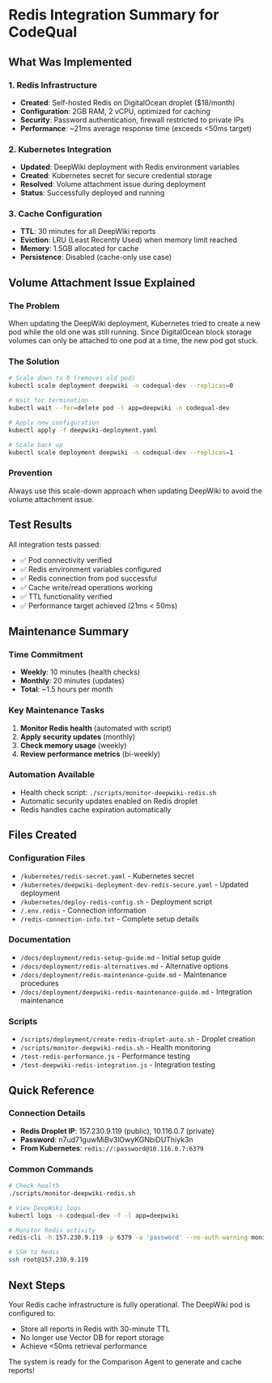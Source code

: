 # Redis Integration Summary for CodeQual

## What Was Implemented

### 1. Redis Infrastructure
- **Created**: Self-hosted Redis on DigitalOcean droplet ($18/month)
- **Configuration**: 2GB RAM, 2 vCPU, optimized for caching
- **Security**: Password authentication, firewall restricted to private IPs
- **Performance**: ~21ms average response time (exceeds <50ms target)

### 2. Kubernetes Integration
- **Updated**: DeepWiki deployment with Redis environment variables
- **Created**: Kubernetes secret for secure credential storage
- **Resolved**: Volume attachment issue during deployment
- **Status**: Successfully deployed and running

### 3. Cache Configuration
- **TTL**: 30 minutes for all DeepWiki reports
- **Eviction**: LRU (Least Recently Used) when memory limit reached
- **Memory**: 1.5GB allocated for cache
- **Persistence**: Disabled (cache-only use case)

## Volume Attachment Issue Explained

### The Problem
When updating the DeepWiki deployment, Kubernetes tried to create a new pod while the old one was still running. Since DigitalOcean block storage volumes can only be attached to one pod at a time, the new pod got stuck.

### The Solution
```bash
# Scale down to 0 (removes old pod)
kubectl scale deployment deepwiki -n codequal-dev --replicas=0

# Wait for termination
kubectl wait --for=delete pod -l app=deepwiki -n codequal-dev

# Apply new configuration
kubectl apply -f deepwiki-deployment.yaml

# Scale back up
kubectl scale deployment deepwiki -n codequal-dev --replicas=1
```

### Prevention
Always use this scale-down approach when updating DeepWiki to avoid the volume attachment issue.

## Test Results

All integration tests passed:
- ✅ Pod connectivity verified
- ✅ Redis environment variables configured
- ✅ Redis connection from pod successful
- ✅ Cache write/read operations working
- ✅ TTL functionality verified
- ✅ Performance target achieved (21ms < 50ms)

## Maintenance Summary

### Time Commitment
- **Weekly**: 10 minutes (health checks)
- **Monthly**: 20 minutes (updates)
- **Total**: ~1.5 hours per month

### Key Maintenance Tasks
1. **Monitor Redis health** (automated with script)
2. **Apply security updates** (monthly)
3. **Check memory usage** (weekly)
4. **Review performance metrics** (bi-weekly)

### Automation Available
- Health check script: `./scripts/monitor-deepwiki-redis.sh`
- Automatic security updates enabled on Redis droplet
- Redis handles cache expiration automatically

## Files Created

### Configuration Files
- `/kubernetes/redis-secret.yaml` - Kubernetes secret
- `/kubernetes/deepwiki-deployment-dev-redis-secure.yaml` - Updated deployment
- `/kubernetes/deploy-redis-config.sh` - Deployment script
- `/.env.redis` - Connection information
- `/redis-connection-info.txt` - Complete setup details

### Documentation
- `/docs/deployment/redis-setup-guide.md` - Initial setup guide
- `/docs/deployment/redis-alternatives.md` - Alternative options
- `/docs/deployment/redis-maintenance-guide.md` - Maintenance procedures
- `/docs/deployment/deepwiki-redis-maintenance-guide.md` - Integration maintenance

### Scripts
- `/scripts/deployment/create-redis-droplet-auto.sh` - Droplet creation
- `/scripts/monitor-deepwiki-redis.sh` - Health monitoring
- `/test-redis-performance.js` - Performance testing
- `/test-deepwiki-redis-integration.js` - Integration testing

## Quick Reference

### Connection Details
- **Redis Droplet IP**: 157.230.9.119 (public), 10.116.0.7 (private)
- **Password**: n7ud71guwMiBv3lOwyKGNbiDUThiyk3n
- **From Kubernetes**: `redis://:password@10.116.0.7:6379`

### Common Commands
```bash
# Check health
./scripts/monitor-deepwiki-redis.sh

# View DeepWiki logs
kubectl logs -n codequal-dev -f -l app=deepwiki

# Monitor Redis activity
redis-cli -h 157.230.9.119 -p 6379 -a 'password' --no-auth-warning monitor

# SSH to Redis
ssh root@157.230.9.119
```

## Next Steps

Your Redis cache infrastructure is fully operational. The DeepWiki pod is configured to:
- Store all reports in Redis with 30-minute TTL
- No longer use Vector DB for report storage
- Achieve <50ms retrieval performance

The system is ready for the Comparison Agent to generate and cache reports!